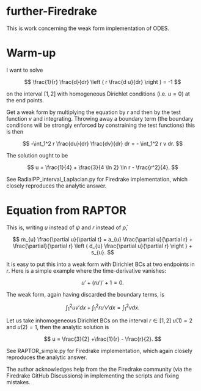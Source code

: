 # further-Firedrake

This is work concerning the weak form implementation of ODES.

# Warm-up

I want to solve

$$
\frac{1}{r} \frac{d}{dr} \left ( r \frac{d u}{dr} \right ) = -1
$$

on the interval $[1,2]$ with homogeneous Dirichlet conditions (i.e. $u=0$) at the end points.

Get a weak form by multiplying the equation by $r$ and then by the test function $v$ and integrating.  Throwing away a boundary term (the boundary conditions will be strongly enforced by constraining the test functions) this is then

$$
-\int_1^2 r \frac{du}{dr} \frac{dv}{dr} dr = - \int_1^2 r v dr.
$$

The solution ought to be

$$
u = \frac{1}{4} + \frac{3}{4 \ln 2} \ln r - \frac{r^2}{4}.
$$

See RadialPP_interval_Laplacian.py for Firedrake implementation, which closely reproduces the analytic answer.

# Equation from RAPTOR

This is, writing $u$ instead of $\psi$ and $r$ instead of $\hat{\rho}$,

$$
m_{u} \frac{\partial u}{\partial t} = a_{u} \frac{\partial u}{\partial r} + \frac{\partial}{\partial r} \left (  d_{u} \frac{\partial u}{\partial r} \right ) + s_{u}.
$$

It is easy to put this into a weak form with Dirichlet BCs at two endpoints in $r$.  Here is a simple example where the time-derivative vanishes:

$$
u' + \left ( r u' \right )' + 1 = 0.
$$

The weak form, again having discarded the boundary terms, is

$$
\int_1^2 u v' dx + \int_1^2 r u' v' dx = \int_1^2 v dx.
$$

Let us take inhomogeneous Dirichlet BCs on the interval $r \in [1,2]$ $u(1)=2$ and $u(2)=1$, then the analytic solution is

$$
u = \frac{3}{2} +\frac{1}{r} - \frac{r}{2}.
$$

See RAPTOR_simple.py for Firedrake implementation, which again closely reproduces the analytic answer.

The author acknowledges help from the the Firedrake community (via the Firedrake GitHub Discussions) in implementing the scripts and fixing mistakes.
